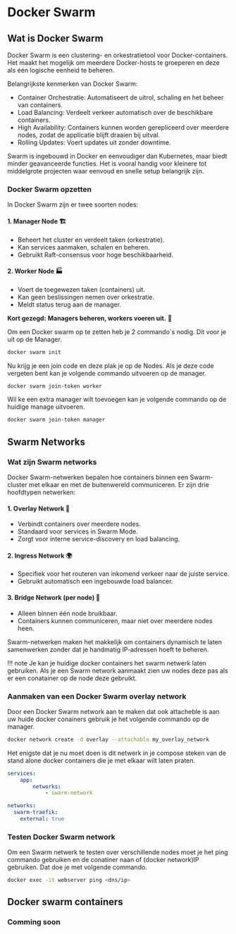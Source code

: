 # Docker Swarm

## Wat is Docker Swarm
Docker Swarm is een clustering- en orkestratietool voor Docker-containers. Het maakt het mogelijk om meerdere Docker-hosts te groeperen en deze als één logische eenheid te beheren.

Belangrijkste kenmerken van Docker Swarm:

- Container Orchestratie: Automatiseert de uitrol, schaling en het beheer van containers.
- Load Balancing: Verdeelt verkeer automatisch over de beschikbare containers.
- High Availability: Containers kunnen worden gerepliceerd over meerdere nodes, zodat de applicatie blijft draaien bij uitval.
- Rolling Updates: Voert updates uit zonder downtime.

Swarm is ingebouwd in Docker en eenvoudiger dan Kubernetes, maar biedt minder geavanceerde functies. Het is vooral handig voor kleinere tot middelgrote projecten waar eenvoud en snelle setup belangrijk zijn.
### Docker Swarm opzetten
In Docker Swarm zijn er twee soorten nodes:  

#### 1. Manager Node 🏗️  
- Beheert het cluster en verdeelt taken (orkestratie).  
- Kan services aanmaken, schalen en beheren.  
- Gebruikt Raft-consensus voor hoge beschikbaarheid.  

#### 2. Worker Node 🏭  
- Voert de toegewezen taken (containers) uit.  
- Kan geen beslissingen nemen over orkestratie.  
- Meldt status terug aan de manager.  

**Kort gezegd:** **Managers beheren, workers voeren uit.** 🚀

Om een Docker swarm op te zetten heb je 2 commando`s nodig.
Dit voor je uit op de Manager.
```bash
docker swarm init
```
Nu krijg je een join code en deze plak je op de Nodes.
Als je deze code vergeten bent kan je volgende commando uitvoeren op de manager.
```bash
docker swarm join-token worker
```
Wil ke een extra manager wilt toevoegen kan je volgende commando op de huidige manage uitvoeren.
```bash
docker swarm join-token manager
```


## Swarm Networks

### Wat zijn Swarm networks
Docker Swarm-netwerken bepalen hoe containers binnen een Swarm-cluster met elkaar en met de buitenwereld communiceren. Er zijn drie hoofdtypen netwerken:  

#### 1. Overlay Network 🔄  
- Verbindt containers over meerdere nodes.  
- Standaard voor services in Swarm Mode.  
- Zorgt voor interne service-discovery en load balancing.  

#### 2. Ingress Network 🌍  
- Specifiek voor het routeren van inkomend verkeer naar de juiste service.  
- Gebruikt automatisch een ingebouwde load balancer.  

#### 3. Bridge Network (per node) 🔗  
- Alleen binnen één node bruikbaar.  
- Containers kunnen communiceren, maar niet over meerdere nodes heen.  

Swarm-netwerken maken het makkelijk om containers dynamisch te laten samenwerken zonder dat je handmatig IP-adressen hoeft te beheren.

!!! note
    Je kan je huidige docker containers het swarm netwerk laten gebruiken.
    Als je een Swarm network aanmaakt zien uw nodes deze pas als er een conatainer op de node deze gebruikt.

### Aanmaken van een Docker Swarm overlay network
Door een Docker Swarm network aan te maken dat ook attacheble is aan uw huide docker conainers gebruik je het volgende commando op de manager.
```bash
docker network create -d overlay --attachable my_overlay_network
```

Het enigste dat je nu moet doen is dit netwerk in je compose steken van de stand alone docker containers die je met elkaar wilt laten praten.

```yaml
services:
    app:
        networks:
            - swarm-network

networks:
  swarm-traefik:
    external: true
```

### Testen Docker Swarm network
Om een Swarm netwerk te testen over verschillende nodes moet je het ping commando gebruiken en de conatiner naan of (docker network)IP gebruiken.
Dat doe je met volgende commando.

```bash
docker exec -it webserver ping <dns/ip>
```


## Docker swarm containers
### Comming soon